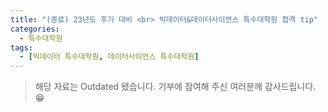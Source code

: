 ```yaml
---
title: "(종료) 23년도 후기 대비 <br> 빅데이터&데이터사이언스 특수대학원 합격 tip"
categories:
  - 특수대학원
tags:
  - [빅데이터 특수대학원, 데이터사이언스 특수대학원]
---
```


>해당 자료는 Outdated 됐습니다. 기부에 참여해 주신 여러분께 감사드립니다. 😁